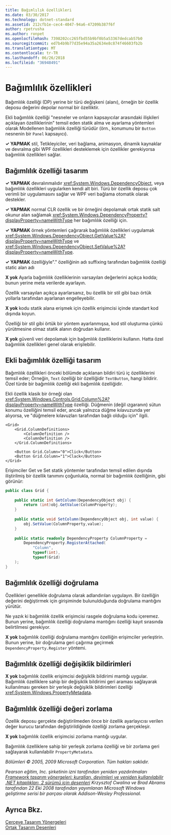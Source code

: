 ```yaml
---
title: Bağımlılık özellikleri
ms.date: 03/30/2017
ms.technology: dotnet-standard
ms.assetid: 212cfb1e-cec4-4047-94a6-47209b387f6f
author: rpetrusha
ms.author: ronpet
ms.openlocfilehash: 7398202cc265fbd55b9bf0b5a53367dedcab57b0
ms.sourcegitcommit: ed7b4b9b77d35e94a35a2634e8c874f46603fb2b
ms.translationtype: MT
ms.contentlocale: tr-TR
ms.lasthandoff: 06/26/2018
ms.locfileid: "36948491"
---
```

# <a name="dependency-properties"></a>Bağımlılık özellikleri
Bağımlılık özelliği (DP) yerine bir türü değişkeni (alanı), örneğin bir özellik deposu değerini depolar normal bir özelliktir.  
  
 Ekli bağımlılık özelliği "nesneler ve onların kapsayıcılar arasındaki ilişkileri açıklayan özelliklerinin" temsil eden statik alma ve ayarlama yöntemleri olarak Modellenen bağımlılık özelliği türüdür (örn., konumunu bir `Button` nesnenin bir `Panel` kapsayıcı).  
  
 **✓ YAPMAK** stil, Tetikleyiciler, veri bağlama, animasyon, dinamik kaynaklar ve devralma gibi WPF özellikleri desteklemek için özellikler gerekiyorsa bağımlılık özellikleri sağlar.  
  
## <a name="dependency-property-design"></a>Bağımlılık özelliği tasarım  
 **✓ YAPMAK** devralınmalıdır <xref:System.Windows.DependencyObject>, veya bağımlılık özellikleri uygularken kendi alt biri. Türü bir özellik deposu çok verimli bir uygulamasını sağlar ve WPF veri bağlama otomatik olarak destekler.  
  
 **✓ YAPMAK** normal CLR özellik ve bir örneğini depolamak ortak statik salt okunur alan sağlamak <xref:System.Windows.DependencyProperty?displayProperty=nameWithType> her bağımlılık özelliği için.  
  
 **✓ YAPMAK** örnek yöntemleri çağırarak bağımlılık özellikleri uygulamak <xref:System.Windows.DependencyObject.GetValue%2A?displayProperty=nameWithType> ve <xref:System.Windows.DependencyObject.SetValue%2A?displayProperty=nameWithType>.  
  
 **✓ YAPMAK** özelliğiyle"." özelliğinin adı suffixing tarafından bağımlılık özelliği static alan adı  
  
 **X yok** Ayarla bağımlılık özelliklerinin varsayılan değerlerini açıkça kodda; bunun yerine meta verilerde ayarlayın.  
  
 Özellik varsayılan açıkça ayarlarsanız, bu özellik bir stil gibi bazı örtük yollarla tarafından ayarlanan engelleyebilir.  
  
 **X yok** kodu statik alana erişmek için özellik erişimcisi içinde standart kod dışında koyun.  
  
 Özelliği bir stil gibi örtük bir yöntem ayarlanmışsa, kod stil oluşturma çünkü yürütmesine olmaz statik alanın doğrudan kullanır.  
  
 **X yok** güvenli veri depolamak için bağımlılık özelliklerini kullanın. Hatta özel bağımlılık özellikleri genel olarak erişilebilir.  
  
## <a name="attached-dependency-property-design"></a>Ekli bağımlılık özelliği tasarım  
 Bağımlılık özellikleri önceki bölümde açıklanan bildiri türü iç özelliklerini temsil eder; Örneğin, `Text` özelliği bir özelliğidir `TextButton`, hangi bildirir. Özel türde bir bağımlılık özelliği ekli bağımlılık özelliğidir.  
  
 Ekli özellik klasik bir örneği olan <xref:System.Windows.Controls.Grid.Column%2A?displayProperty=nameWithType> özelliği. Düğmenin (değil ızgaranın) sütun konumu özelliğini temsil eder, ancak yalnızca düğme kılavuzunda yer alıyorsa, ve "düğmelere kılavuzları tarafından bağlı olduğu için" ilgili.  
  
```xaml
<Grid>  
    <Grid.ColumnDefinitions>  
        <ColumnDefinition />  
        <ColumnDefinition />  
    </Grid.ColumnDefinitions>  
  
    <Button Grid.Column="0">Click</Button>  
    <Button Grid.Column="1">Clack</Button>  
</Grid>  
```  
  
 Erişimciler Get ve Set statik yöntemler tarafından temsil edilen dışında iliştirilmiş bir özellik tanımını çoğunlukla, normal bir bağımlılık özelliğinin, gibi görünür:  
  
```csharp
public class Grid {  
  
    public static int GetColumn(DependencyObject obj) {  
        return (int)obj.GetValue(ColumnProperty);  
    }  
  
    public static void SetColumn(DependencyObject obj, int value) {  
        obj.SetValue(ColumnProperty,value);  
    }  
  
    public static readonly DependencyProperty ColumnProperty =  
        DependencyProperty.RegisterAttached(  
            "Column",  
            typeof(int),  
            typeof(Grid)  
    );  
}  
```  
  
## <a name="dependency-property-validation"></a>Bağımlılık özelliği doğrulama  
 Özellikleri genellikle doğrulama olarak adlandırılan uygulayın. Bir özelliğin değerini değiştirmek için girişiminde bulunulduğunda doğrulama mantığını yürütür.  
  
 Ne yazık ki bağımlılık özellik erişimcisi rasgele doğrulama kodu içeremez. Bunun yerine, bağımlılık özelliği doğrulama mantığını özelliği kayıt sırasında belirtilmesi gerekiyor.  
  
 **X yok** bağımlılık özelliği doğrulama mantığını özelliğin erişimciler yerleştirin. Bunun yerine, bir doğrulama geri çağırma geçirmek `DependencyProperty.Register` yöntemi.  
  
## <a name="dependency-property-change-notifications"></a>Bağımlılık özelliği değişiklik bildirimleri  
 **X yok** bağımlılık özellik erişimcisi değişiklik bildirimi mantığı uygular. Bağımlılık özelliklere sahip bir değişiklik bildirimi geri araması sağlayarak kullanılması gereken bir yerleşik değişiklik bildirimleri özelliği <xref:System.Windows.PropertyMetadata>.  
  
## <a name="dependency-property-value-coercion"></a>Bağımlılık özelliği değeri zorlama  
 Özellik deposu gerçekte değiştirilmeden önce bir özellik ayarlayıcısı verilen değer kurucu tarafından değiştirildiğinde özelliği zorlama gerçekleşir.  
  
 **X yok** bağımlılık özellik erişimcisi zorlama mantığı uygular.  
  
 Bağımlılık özelliklere sahip bir yerleşik zorlama özelliği ve bir zorlama geri sağlayarak kullanılabilir `PropertyMetadata`.  
  
 *Bölümleri © 2005, 2009 Microsoft Corporation. Tüm hakları saklıdır.*  
  
 *Pearson eğitim, Inc. şirketinin izni tarafından yeniden yazdırılmaları [Framework tasarım yönergeleri: kuralları, deyimleri ve yeniden kullanılabilir .NET kitaplıkları, 2 sürümü için desenleri](https://www.informit.com/store/framework-design-guidelines-conventions-idioms-and-9780321545619) Krzysztof Cwalina ve Brad Abrams tarafından 22 Eki 2008 tarafından yayımlanan Microsoft Windows geliştirme serisi bir parçası olarak Addison-Wesley Professional.*  
  
## <a name="see-also"></a>Ayrıca Bkz.  
 [Çerçeve Tasarım Yönergeleri](../../../docs/standard/design-guidelines/index.md)  
 [Ortak Tasarım Desenleri](../../../docs/standard/design-guidelines/common-design-patterns.md)
